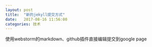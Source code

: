 ```yaml
---
layout: post
title:  "新的jekyll提交方式"
date:   2017-08-16 11:56:00
categories: 技术
---
```


使用webstorm的markdown、github插件直接编辑提交到google page